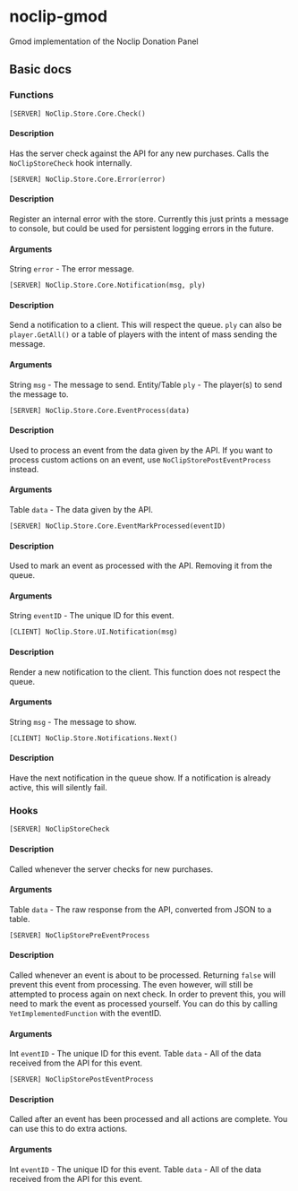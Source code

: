# noclip-gmod
Gmod implementation of the Noclip Donation Panel


## Basic docs

### Functions

```
[SERVER] NoClip.Store.Core.Check()
```

#### Description
Has the server check against the API for any new purchases. Calls the `NoClipStoreCheck` hook internally.


```
[SERVER] NoClip.Store.Core.Error(error)
```

#### Description
Register an internal error with the store. Currently this just prints a message to console, but could be used for persistent logging errors in the future.

#### Arguments
String `error` - The error message.


```
[SERVER] NoClip.Store.Core.Notification(msg, ply)
```

#### Description
Send a notification to a client. This will respect the queue. `ply` can also be `player.GetAll()` or a table of players with the intent of mass sending the message.

#### Arguments
String `msg` - The message to send.
Entity/Table `ply` - The player(s) to send the message to.


```
[SERVER] NoClip.Store.Core.EventProcess(data)
```

#### Description
Used to process an event from the data given by the API. If you want to process custom actions on an event, use `NoClipStorePostEventProcess` instead.

#### Arguments
Table `data` - The data given by the API.


```
[SERVER] NoClip.Store.Core.EventMarkProcessed(eventID)
```

#### Description
Used to mark an event as processed with the API. Removing it from the queue.

#### Arguments
String `eventID` - The unique ID for this event.



```
[CLIENT] NoClip.Store.UI.Notification(msg)
```

#### Description
Render a new notification to the client. This function does not respect the queue.

#### Arguments
String `msg` - The message to show.


```
[CLIENT] NoClip.Store.Notifications.Next()
```

#### Description
Have the next notification in the queue show. If a notification is already active, this will silently fail.



### Hooks

```
[SERVER] NoClipStoreCheck
```

#### Description
Called whenever the server checks for new purchases.

#### Arguments
Table `data` - The raw response from the API, converted from JSON to a table.


```
[SERVER] NoClipStorePreEventProcess
```

#### Description
Called whenever an event is about to be processed. Returning `false` will prevent this event from processing. The even however, will still be attempted to process again on next check. In order to prevent this, you will need to mark the event as processed yourself. You can do this by calling `YetImplementedFunction` with the eventID.

#### Arguments
Int `eventID` - The unique ID for this event.
Table `data` - All of the data received from the API for this event.


```
[SERVER] NoClipStorePostEventProcess
```

#### Description
Called after an event has been processed and all actions are complete. You can use this to do extra actions.

#### Arguments
Int `eventID` - The unique ID for this event.
Table `data` - All of the data received from the API for this event.